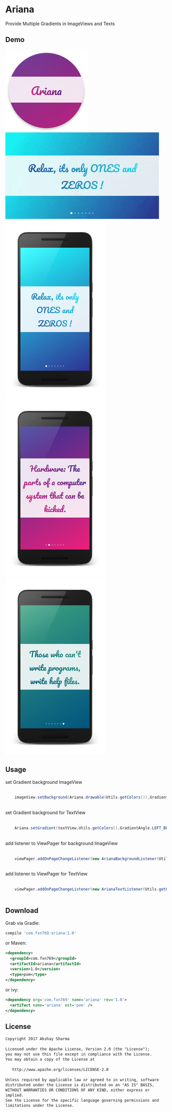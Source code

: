 

Ariana
=======

Provide Multiple Gradients in ImageViews and Texts

Demo
----

![](media/web_256.png)
![](media/media.gif)
![](media/one.png)
![](media/two.png)
![](media/three.png)

Usage
-----
set Gradient background ImageView

```java

    imageView.setBackground(Ariana.drawable(Utils.getColors()),GradientAngle.LEFT_BOTTOM_TO_RIGHT_TOP);
    
```
set Gradient background for TextView

```java

    Ariana.setGradient(textView,Utils.getColors(),GradientAngle.LEFT_BOTTOM_TO_RIGHT_TOP);
    
```
add listener to ViewPager for background ImageView

```java

    viewPager.addOnPageChangeListener(new ArianaBackgroundListener(Utils.getColors(), imageView, viewPager));
    
```
 add listener to ViewPager for TextView

```java

    viewPager.addOnPageChangeListener(new ArianaTextListener(Utils.getColors(), textView, viewPager));
    
```

 
 

Download
--------

Grab via Gradle:
```groovy
compile 'com.fxn769:ariana:1.0'
```

or Maven:
```xml
<dependency>
  <groupId>com.fxn769</groupId>
  <artifactId>ariana</artifactId>
  <version>1.0</version>
  <type>pom</type>
</dependency>
```

or ivy:
```xml
<dependency org='com.fxn769' name='ariana' rev='1.0'>
  <artifact name='ariana' ext='pom' />
</dependency>
```



License
--------

    Copyright 2017 Akshay Sharma

    Licensed under the Apache License, Version 2.0 (the "License");
    you may not use this file except in compliance with the License.
    You may obtain a copy of the License at

       http://www.apache.org/licenses/LICENSE-2.0

    Unless required by applicable law or agreed to in writing, software
    distributed under the License is distributed on an "AS IS" BASIS,
    WITHOUT WARRANTIES OR CONDITIONS OF ANY KIND, either express or implied.
    See the License for the specific language governing permissions and
    limitations under the License.



